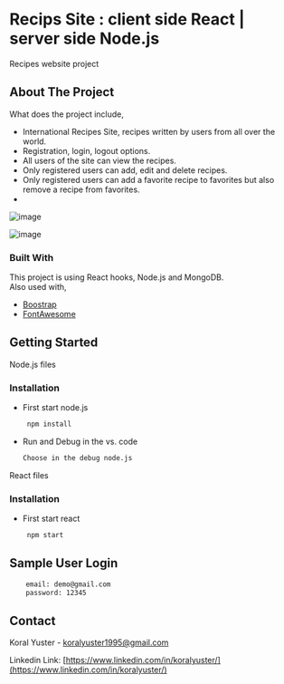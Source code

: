 # Recips Site : client side React |  server side Node.js
 
Recipes website project




<!-- ABOUT THE PROJECT -->
## About The Project



What does the project include,
* International Recipes Site, recipes written by users from all over the world.
* Registration, login, logout options.
* All users of the site can view the recipes.
* Only registered users can add, edit and delete recipes.
* Only registered users can add a favorite recipe to favorites but also remove a recipe from favorites.
* 
![image](https://user-images.githubusercontent.com/70564042/124883664-3cbfcf00-dfda-11eb-8566-781abf68a8d0.png)

![image](https://user-images.githubusercontent.com/70564042/124883234-ca4eef00-dfd9-11eb-8847-80795c1fa017.png)


### Built With

This project is using React hooks, Node.js and MongoDB.<br>
Also used with,
* [Boostrap](https://getbootstrap.com/)
* [FontAwesome](https://fontawesome.com/)



<!-- GETTING STARTED -->
## Getting Started


Node.js files 

### Installation

* First start node.js
   ```sh
    npm install 
   ```
* Run and Debug in the vs. code
   ```sh
   Choose in the debug node.js
   ```

React files 

### Installation

* First start react
   ```sh
    npm start 
   ```


<!-- USAGE EXAMPLES -->
## Sample User Login

```sh
    email: demo@gmail.com
    password: 12345
   ```


<!-- CONTACT -->
## Contact


Koral Yuster - koralyuster1995@gmail.com

Linkedin Link: [https://www.linkedin.com/in/koralyuster/](https://www.linkedin.com/in/koralyuster/)

